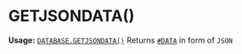 # GETJSONDATA()
**Usage:** [`DATABASE.GETJSONDATA()`](https://github.com/NeedleChat/NeedleDB/blob/docs/docs/DATABASE.md)
Returns [`#DATA`](https://github.com/NeedleChat/NeedleDB/blob/docs/docs/DATABASE/properties/%23DATA.md) in form of `JSON`
